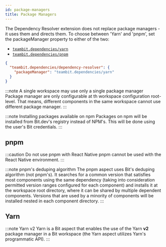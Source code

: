 ```yaml
---
id: package-managers
title: Package Managers
---
```


The Dependency Resolver extension does not replace package managers - it uses them and directs them.
To choose between 'Yarn' and 'pnpm', set the packageManager property to either of the two:

- [`teambit.dependencies/yarn`](https://bit.dev/teambit/dependencies/yarn)
- [`teambit.dependencies/pnpm`](https://bit.dev/teambit/dependencies/pnpm)

```json title="At the root-level of the workspace configuration JSON (workspace.jsonc)"
{
  "teambit.dependencies/dependency-resolver": {
    "packageManager": "teambit.dependencies/yarn"
  }
}
```

:::note A single workspace may use only a single package manager
Package manager are only configurable at th workspace configuration root-level. That means, different components in the same workspace cannot use different package manager.
:::

:::note Installing packages available on npm
Packages on npm will be installed from Bit.dev's registry instead of NPM's. This will be done using the user's Bit credentials.
:::

## pnpm

:::caution Do not use pnpm with React Native
pnpm cannot be used with the React Native environment.
:::

:::note pnpm's deduping algorithm
The pnpm aspect uses Bit's deduping algorithm (not pnpm's).
It searches for a common version that satisfies most components using the same dependency (taking into consideration permitted version ranges configured for each component) and installs it at the workspace root directory, where it can be shared by multiple dependent components.
Versions that are used by a minority of components will be installed nested in each component directory.
:::

## Yarn

:::note Yarn v2
Yarn is a Bit aspect that enables the use of the Yarn **v2** package manager in a Bit workspace (the Yarn aspect utilizes Yarn's programmatic API).
:::